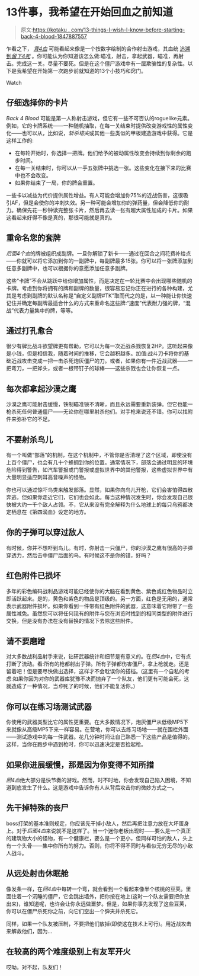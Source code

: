 # 13件事，我希望在开始回血之前知道

> 原文:[https://kotaku . com/13-things-I-wish-I-know-before-starting-back-4-blood-1847887557](https://kotaku.com/13-things-i-wish-i-knew-before-starting-back-4-blood-1847887557)

乍看之下， [*背4血*](https://kotaku.com/two-hours-with-back-4-blood-the-next-big-game-by-left-1847435872) 可能看起来像是一个按数字绘制的合作射击游戏，其血统 [追溯到*留下4死*](https://kotaku.com/the-moment-that-sold-me-on-back-4-blood-the-new-shoote-1847874001) 。你可能认为你知道该怎么做:瞄准，射击，拿起武器，瞄准，再射击。完成这一关。尽量不要死。但是在这个僵尸游戏中有一层欺骗性的复杂性。以下是我希望在开始第一次跑步前就知道的13个小技巧和窍门。

Watch

## 仔细选择你的卡片

*Back 4 Blood* 可能是第一人称射击游戏，但它有一些不可否认的roguelike元素。例如，它的卡牌系统——一种随机抽取，在每一关结束时提供改变游戏性的属性变化——也可以从，比如说，*斩杀塔尖*或其他一些类似的甲板建造游戏中获得。它是这样工作的:

*   在每轮开始时，你选择一把牌。他们给予的被动属性改变会持续到你剩余的跑步时间。
*   在每一关结束时，你可以从一手五张牌中挑选一张。这些变化在接下来的比赛中也不会改变。
*   如果你结束了一局，你的牌会重置。

一些卡以减益为代价提供属性增益。有人可能会增加你75%的近战伤害，这很吸引AF，但是会使你的冲刺失效。另一种可能会增加你的弹药量，但会降低你的耐力。确保先花一秒钟读完整张卡片，然后再去读一张有超大属性加成的卡片。如果这看起来好得不像是真的，那很可能就是真的。

## 重命名您的套牌

*后面4个血*的牌被组织成副牌。一旦你解锁了新卡——通过在回合之间花费补给点——你就可以将它添加到你的一副牌中，每副牌最多15张。你可以将一张牌添加到任意多副牌中，也可以根据你的意愿添加任意多副牌。

这些“卡牌”不会从跳跃中给你增加属性，而是决定在一轮比赛中会出现哪些随机的卡牌。考虑到你将拥有的牌和副牌的数量，很容易忘记你正在进行的各种构建，尤其是考虑到副牌的默认名称是“自定义副牌#TK”取而代之的是，以一种能让你快速记住并确定每副牌最适合什么的方式来重命名这些牌:“速度”代表耐力强的牌，“混战”代表力量集中的牌，等等。

## 通过打孔愈合

很少有牌比战斗欲望牌更有帮助，它可以为每一次近战杀戮恢复2HP。这听起来像是小钱，但是相信我，随着时间的推移，它会越积越多。加值:战斗刀卡将你的基础近战攻击变成一把一击杀死炮灰僵尸的刀。或者，如果你有一件近战武器——一把弯刀，一把斧头，或者一根带钉子的球棒——这些杀戮也会让你恢复一点。

## 每次都拿起沙漠之鹰

沙漠之鹰可能射击缓慢，铁制瞄准镜不清晰，而且永远需要重新装弹。但它也能一枪杀死任何普通僵尸——无论你在哪里射杀他们。对手枪来说还不错。你可以找附件来弥补它的不足。

## 不要射杀鸟儿

有一个叫做“部落”的机制，在这个机制中，不管你是否清理了这个区域，即使没有上百个僵尸，也会有几十个蜂拥到你的位置。通常情况下，部落会通过明显的环境危险得到警告，如汽车警报或门警报或虚拟世界中的其他警报，这些虚拟世界中有大量明显适应刺耳高音噪声的怪物。

你也可以通过惊吓鸟类来触发部落。显然，如果你向鸟儿开枪，它们会害怕得四散奔逃，但如果你走近它们，它们也会如此。每当这种情况发生时，你会发现自己很快被大约一千个敌人占领。不，它从来没有完全解释为什么地球上的每只乌鸦都决定栖息在《第四滴血》设定的地方。

## 你的子弹可以穿过敌人

有时候，你并不想吓到鸟儿。有时，你射击一只僵尸，你的沙漠之鹰有很高的子弹穿透力，然后击中僵尸后面的鸟。有时候这不是你的错，好吗？

## 红色附件已损坏

多年的彩色编码战利品游戏可能已经使你的大脑在看到黄色、紫色或红色物品时立即活跃起来。是的，黄色和紫色的物品是顶级的。另一方面，红色是无用的，通常表示武器附件损坏。如果你看到一件带有红色附件的武器，这意味着它附带了一些属性减免。虽然您可以将任何现有的附件与您在浏览时找到的相同类型的附件进行交换，但是没有办法在没有替换的情况下去除这些附件。

## 请不要磨蹭

对大多数战利品射手来说，钻研武器统计和细节是有意义的。在*回4血*中，它有点打断了流动。看:所有的枪都射出子弹。所有子弹都伤害僵尸。拿上枪就走。还是留着吧！但是要尽快做出选择，这样才不会耽误你的搭档。(这里有一个自私的考虑:如果你因为对你的武器库犹豫不决而抛弃了一个队友，他们更有可能会死，这就造成了一种情况，当*你*死了的时候，他们不能复活你。)

## 你可以在练习场测试武器

你使用的武器类型比它的属性更重要。在大多数情况下，炮灰僵尸从低级MP5下来就像从高级MP5下来一样容易。在营地，你可以去练习场地——就在围栏外面——测试游戏中的每一件武器。花几分钟时间让自己熟悉一下这些产品是值得的。这样，当你在跑步中遇到枪时，你可以迅速决定是否捡起枪。

## 如果你进展缓慢，那是因为你变得不知所措

*回4血*绝大部分是快节奏的游戏。然而，时不时地，你会发现自己陷入困境，不知道到底发生了什么。这是游戏中告诉你有人从背后攻击你的微妙方式之一。

## 先干掉特殊的丧尸

boss打架的基本准则规定，你应该先干掉小敌人，然后再把注意力放在大坏蛋身上。对于*后面4血*来说就不是这样了。当一个迷你老板出现时——要么是一个真正的建筑物大小的怪物，有一个健康栏，要么是一个更小，但同样可怕的敌人，头上有一个头骨——集中你所有的努力。否则，你将不得不同时与看似无穷无尽的小敌人战斗。

## 从远处射击休眠舱

像发条一样，在*回4血*中每转一个弯，就会看到一个看起来像半个核桃的豆荚。里面住着一个沉睡的僵尸，它会跳出墙外，把你按在地上(这时一个队友需要把你放出来)，谁知道呢，也许会让你永远做噩梦。但是，如果你事先发现了这些豆荚，你可以在僵尸杀死你之前，向它们空出一个弹夹并杀死它。

同样，如果一个队友被压制，不要把他们放掉(即使这在技术上可行)。用近战攻击来解救他们，因为...

## 在较高的两个难度级别上有友军开火

哎呦。对不起，队友们！